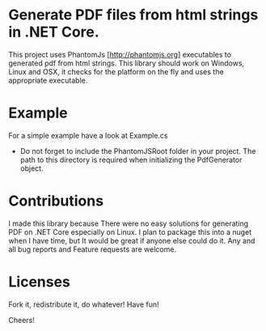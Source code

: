 # Generate PDF files from html strings in .NET Core.
 This project uses PhantomJs [http://phantomjs.org] executables to generated pdf from html strings.
 This library should work on Windows, Linux and OSX, it checks for the platform on the fly and uses the appropriate executable.

# Example
  For a simple example have a look at Example.cs
  * Do not forget to include the PhantomJSRoot folder in your project. The path to this directory is required when initializing the PdfGenerator object.

# Contributions
  I made this library because There were no easy solutions for generating PDF on .NET Core especially on Linux. 
  I plan to package this into a nuget when I have time, but It would be great if anyone else could do it. 
  Any and all bug reports and Feature requests are welcome.
 
# Licenses
  Fork it, redistribute it, do whatever! Have fun!
 
 Cheers! 
